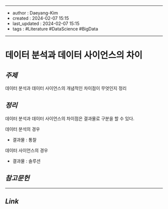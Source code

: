 
---
- author : Daeyang-Kim
- created : 2024-02-07 15:15
- last_updated : 2024-02-07 15:15
- tags : #Literature #DataScience #BigData
---

# 데이터 분석과 데이터 사이언스의 차이

## *주제*

데이터 분석과 데이터 사이언스의 개념적인 차이점이 무엇인지 정리

## *정리*

데이터 분석과 데이터 사이언스의 차이점은 결과물로 구분을 할 수 있다.

데이터 분석의 경우
- 결과물 : 통찰

데이터 사이언스의 경우
- 결과물 : 솔루션

## *참고문헌*

---

## *Link*
